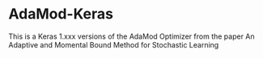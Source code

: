 # AdaMod-Keras
This is a Keras 1.xxx versions of the AdaMod Optimizer from the paper An Adaptive and Momental Bound Method for Stochastic Learning
